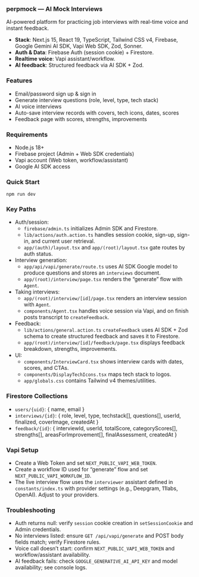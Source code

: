 ### perpmock — AI Mock Interviews

AI-powered platform for practicing job interviews with real-time voice and instant feedback.

- **Stack**: Next.js 15, React 19, TypeScript, Tailwind CSS v4, Firebase, Google Gemini AI SDK, Vapi Web SDK, Zod, Sonner.
- **Auth & Data**: Firebase Auth (session cookie) + Firestore.
- **Realtime voice**: Vapi assistant/workflow.
- **AI feedback**: Structured feedback via AI SDK + Zod.

### Features
- Email/password sign up & sign in
- Generate interview questions (role, level, type, tech stack)
- AI voice interviews
- Auto-save interview records with covers, tech icons, dates, scores
- Feedback page with scores, strengths, improvements

### Requirements
- Node.js 18+
- Firebase project (Admin + Web SDK credentials)
- Vapi account (Web token, workflow/assistant)
- Google AI SDK access


### Quick Start
```
npm run dev 

```

### Key Paths
- Auth/session:
  - `firebase/admin.ts` initializes Admin SDK and Firestore.
  - `lib/actions/auth.action.ts` handles session cookie, sign-up, sign-in, and current user retrieval.
  - `app/(auth)/layout.tsx` and `app/(root)/layout.tsx` gate routes by auth status.
- Interview generation:
  - `app/api/vapi/generate/route.ts` uses AI SDK Google model to produce questions and stores an `interviews` document.
  - `app/(root)/interview/page.tsx` renders the “generate” flow with `Agent`.
- Taking interviews:
  - `app/(root)/interview/[id]/page.tsx` renders an interview session with `Agent`.
  - `components/Agent.tsx` handles voice session via Vapi, and on finish posts transcript to `createFeedback`.
- Feedback:
  - `lib/actions/general.action.ts` `createFeedback` uses AI SDK + Zod schema to create structured feedback and saves it to Firestore.
  - `app/(root)/interview/[id]/feedback/page.tsx` displays feedback breakdown, strengths, improvements.
- UI:
  - `components/InterviewCard.tsx` shows interview cards with dates, scores, and CTAs.
  - `components/DisplayTechIcons.tsx` maps tech stack to logos.
  - `app/globals.css` contains Tailwind v4 themes/utilities.

### Firestore Collections
- `users/{uid}`: { name, email }
- `interviews/{id}`: { role, level, type, techstack[], questions[], userId, finalized, coverImage, createdAt }
- `feedback/{id}`: { interviewId, userId, totalScore, categoryScores[], strengths[], areasForImprovement[], finalAssessment, createdAt }

### Vapi Setup
- Create a Web Token and set `NEXT_PUBLIC_VAPI_WEB_TOKEN`.
- Create a workflow ID used for “generate” flow and set `NEXT_PUBLIC_VAPI_WORKFLOW_ID`.
- The live interview flow uses the `interviewer` assistant defined in `constants/index.ts` with provider settings (e.g., Deepgram, 11labs, OpenAI). Adjust to your providers.


### Troubleshooting
- Auth returns null: verify `session` cookie creation in `setSessionCookie` and Admin credentials.
- No interviews listed: ensure `GET /api/vapi/generate` and POST body fields match; verify Firestore rules.
- Voice call doesn’t start: confirm `NEXT_PUBLIC_VAPI_WEB_TOKEN` and workflow/assistant availability.
- AI feedback fails: check `GOOGLE_GENERATIVE_AI_API_KEY` and model availability; see console logs.